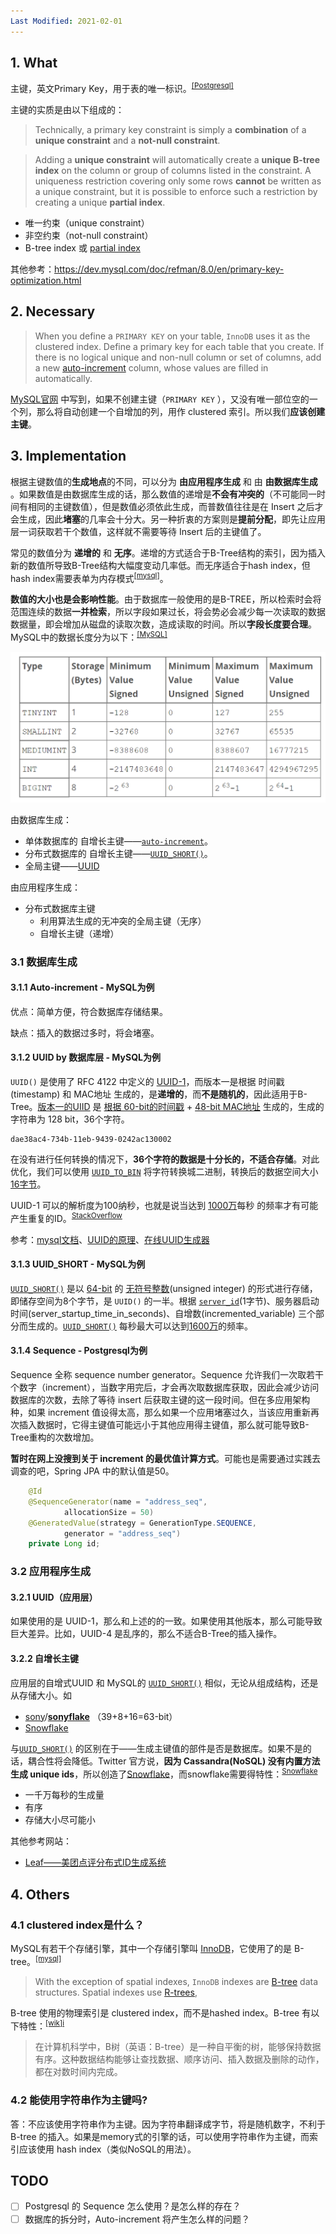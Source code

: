 ```yaml
---
Last Modified: 2021-02-01
---
```


## 1. What

主键，英文Primary Key，用于表的唯一标识。<sup>[[Postgresql]](https://www.postgresql.org/docs/8.1/ddl-constraints.html)</sup>

主键的实质是由以下组成的：

> Technically, a primary key constraint is simply a **combination** of a **unique constraint** and a **not-null constraint**. 

> Adding a **unique constraint** will automatically create a **unique B-tree index** on the column or group of columns listed in the constraint. A uniqueness restriction covering only some rows **cannot** be written as a unique constraint, but it is possible to enforce such a restriction by creating a unique **partial index**.

- 唯一约束（unique constraint）
- 非空约束（not-null constraint）
- B-tree index 或 [partial index](https://www.postgresql.org/docs/current/indexes-partial.html)

其他参考：https://dev.mysql.com/doc/refman/8.0/en/primary-key-optimization.html



## 2. Necessary

> When you define a `PRIMARY KEY` on your table, `InnoDB` uses it as the clustered index. Define a primary key for each table that you create. If there is no logical unique and non-null column or set of columns, add a new [auto-increment](https://dev.mysql.com/doc/refman/8.0/en/glossary.html#glos_auto_increment) column, whose values are filled in automatically.

[MySQL官网](https://dev.mysql.com/doc/refman/8.0/en/innodb-index-types.html) 中写到，如果不创建主键（`PRIMARY KEY` ），又没有唯一部位空的一个列，那么将自动创建一个自增加的列，用作 clustered 索引。所以我们**应该创建主键**。



## 3. Implementation

根据主键数值的**生成地点**的不同，可以分为 **由应用程序生成** 和 由 **由数据库生成** 。如果数值是由数据库生成的话，那么数值的递增是**不会有冲突的**（不可能同一时间有相同的主键数值），但是数值必须依此生成，而普数值往往是在 Insert 之后才会生成，因此**堵塞**的几率会十分大。另一种折衷的方案则是**提前分配**，即先让应用层一词获取若干个数值，这样就不需要等待 Insert 后的主键值了。

常见的数值分为 **递增的** 和 **无序**。递增的方式适合于B-Tree结构的索引，因为插入新的数值所导致B-Tree结构大幅度变动几率低。而无序适合于hash index，但hash index需要表单为内存模式<sup>[[mysql]](https://dev.mysql.com/doc/refman/8.0/en/glossary.html#glos_hash_index)</sup>。

**数值的大小也是会影响性能**。由于数据库一般使用的是B-TREE，所以检索时会将范围连续的数据**一并检索**，所以字段如果过长，将会势必会减少每一次读取的数据数据量，即会增加从磁盘的读取次数，造成读取的时间。所以**字段长度要合理**。MySQL中的数据长度分为以下：<sup>[[MySQL]](https://dev.mysql.com/doc/refman/8.0/en/integer-types.html)</sup>

![](https://raw.githubusercontent.com/caliburn1994/caliburn1994.github.io/master/images/202212181538868.png)



由数据库生成：

- 单体数据库的 自增长主键——[`auto-increment`](#auto-increment)。
- 分布式数据库的 自增长主键——[`UUID_SHORT()`](https://dev.mysql.com/doc/refman/8.0/en/miscellaneous-functions.html#function_uuid-short)。
- 全局主键——[UUID](https://dev.mysql.com/doc/refman/8.0/en/miscellaneous-functions.html#function_uuid)

由应用程序生成：

- 分布式数据库主键
  - 利用算法生成的无冲突的全局主键（无序）
  - 自增长主键（递增）



### 3.1 数据库生成

#### 3.1.1 Auto-increment - MySQL为例

优点：简单方便，符合数据库存储结果。

缺点：插入的数据过多时，将会堵塞。



#### 3.1.2 UUID by 数据库层 - MySQL为例

 `UUID()` 是使用了 RFC 4122 中定义的 <u>UUID-1</u>，而版本一是根据 时间戳(timestamp) 和 MAC地址 生成的，是**递增的**，而**不是随机的**，因此适用于B-Tree。<u>版本一的UIID</u> 是 <u>根据 60-bit的时间戳</u> + <u>48-bit MAC地址</u> 生成的，生成的字符串为 128 bit，36个字符。

```
dae38ac4-734b-11eb-9439-0242ac130002
```

在没有进行任何转换的情况下，**36个字符的数据是十分长的，不适合存储**。对此优化，我们可以使用 [`UUID_TO_BIN`](https://dev.mysql.com/doc/refman/8.0/en/miscellaneous-functions.html#function_uuid-to-bin) 将字符转换城二进制，转换后的数据空间大小 <u>16字节</u>。

UUID-1 可以的解析度为100纳秒，也就是说当达到 <u>1000万</u>每秒 的频率才有可能产生重复的ID。<sup>[StackOverflow](https://stackoverflow.com/a/6963990/4883754)</sup>

参考：[mysql文档](https://dev.mysql.com/doc/refman/8.0/en/miscellaneous-functions.html#function_uuid)、[UUID的原理](https://www.sohamkamani.com/uuid-versions-explained/)、[在线UUID生成器](https://www.uuidgenerator.net/version1)



#### 3.1.3 UUID_SHORT - MySQL为例

[`UUID_SHORT()`](https://dev.mysql.com/doc/refman/8.0/en/miscellaneous-functions.html#function_uuid-short) 是以 <u>64-bit</u> 的 <u>无符号整数</u>(unsigned integer) 的形式进行存储，即储存空间为8个字节，是 `UUID()` 的一半。根据 [`server_id`](https://dev.mysql.com/doc/refman/8.0/en/replication-options.html#sysvar_server_id)(1字节)、服务器启动时间(server_startup_time_in_seconds)、自增数(incremented_variable) 三个部分而生成的。[`UUID_SHORT()`](https://dev.mysql.com/doc/refman/8.0/en/miscellaneous-functions.html#function_uuid-short) 每秒最大可以达到<u>1600万</u>的频率。



#### 3.1.4 Sequence  -  Postgresql为例

Sequence 全称 sequence number generator。Sequence 允许我们一次取若干个数字（increment），当数字用完后，才会再次取数据库获取，因此会减少访问数据库的次数，去除了等待 insert 后获取主键的这一段时间。但在多应用架构种，如果 increment 值设得太高，那么如果一个应用堵塞过久，当该应用重新再次插入数据时，它得主键值可能远小于其他应用得主键值，那么就可能导致B-Tree重构的次数增加。

**暂时在网上没搜到关于 increment 的最优值计算方式**。可能也是需要通过实践去调查的吧，Spring JPA 中的默认值是50。

```java
    @Id
    @SequenceGenerator(name = "address_seq",
            allocationSize = 50)
    @GeneratedValue(strategy = GenerationType.SEQUENCE,
            generator = "address_seq")
    private Long id;
```



### 3.2 应用程序生成

#### 3.2.1 UUID（应用层）

如果使用的是 UUID-1，那么和上述的的一致。如果使用其他版本，那么可能导致巨大差异。比如，UUID-4 是乱序的，那么不适合B-Tree的插入操作。



#### 3.2.2 自增长主键

应用层的自增式UUID 和 MySQL的 [`UUID_SHORT()`](https://dev.mysql.com/doc/refman/8.0/en/miscellaneous-functions.html#function_uuid-short)  相似，无论从组成结构，还是从存储大小。如

- [sony](https://github.com/sony)/**[sonyflake](https://github.com/sony/sonyflake)** （39+8+16=63-bit）
- [Snowflake](https://blog.twitter.com/engineering/en_us/a/2010/announcing-snowflake.html)

与[`UUID_SHORT()`](https://dev.mysql.com/doc/refman/8.0/en/miscellaneous-functions.html#function_uuid-short) 的区别在于——生成主键值的部件是否是数据库。如果不是的话，耦合性将会降低。Twitter 官方说，**因为 Cassandra(NoSQL) 没有内置方法生成 unique ids**，所以创造了[Snowflake](https://blog.twitter.com/engineering/en_us/a/2010/announcing-snowflake.html)，而snowflake需要得特性：<sup>[Snowflake](https://blog.twitter.com/engineering/en_us/a/2010/announcing-snowflake.html)</sup>

- 一千万每秒的生成量
- 有序
- 存储大小尽可能小

其他参考网站：

- [Leaf——美团点评分布式ID生成系统](https://tech.meituan.com/2017/04/21/mt-leaf.html)



## 4. Others

### 4.1 clustered index是什么？

MySQL有若干个存储引擎，其中一个存储引擎叫 [InnoDB](https://dev.mysql.com/doc/refman/8.0/en/glossary.html#glos_innodb)，它使用了的是 B-tree。<sup>[[mysql]](https://dev.mysql.com/doc/refman/8.0/en/innodb-physical-structure.html)</sup>

> With the exception of spatial indexes, `InnoDB` indexes are [B-tree](https://dev.mysql.com/doc/refman/8.0/en/glossary.html#glos_b_tree) data structures. Spatial indexes use [R-trees](https://dev.mysql.com/doc/refman/8.0/en/glossary.html#glos_r_tree),

B-tree 使用的物理索引是 clustered index，而不是hashed index。B-tree 有以下特性：<sup>[[wik]i](https://zh.wikipedia.org/wiki/B%E6%A0%91)</sup>

> 在计算机科学中，B树（英语：B-tree）是一种自平衡的树，能够保持数据有序。这种数据结构能够让查找数据、顺序访问、插入数据及删除的动作，都在对数时间内完成。

### 4.2 能使用字符串作为主键吗?

答：不应该使用字符串作为主键。因为字符串翻译成字节，将是随机数字，不利于 B-tree 的插入。如果是memory式的引擎的话，可以使用字符串作为主键，而索引应该使用 hash index（类似NoSQL的用法）。



## TODO

- [ ] Postgresql 的 Sequence 怎么使用？是怎么样的存在？
- [ ] 数据库的拆分时，Auto-increment 将产生怎么样的问题？